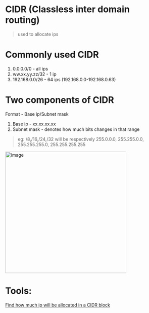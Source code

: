 # CIDR (Classless inter domain routing)
> used to allocate ips

# Commonly used CIDR
1. 0.0.0.0/0 - all ips
2. ww.xx.yy.zz/32 - 1 ip
3. 192.168.0.0/26 - 64 ips (192.168.0.0-192.168.0.63)

# Two components of CIDR 
Format - Base ip/Subnet mask
1. Base ip - xx.xx.xx.xx
2. Subnet mask - denotes how much bits changes in that range
> eg: /8,/16,/24,/32 will be respectively 255.0.0.0, 255.255.0.0, 255.255.255.0, 255.255.255.255
<img width="383" alt="image" src="https://github.com/user-attachments/assets/b15d90da-83e3-48ec-816d-d5414a44c655" />

# Tools:
[Find how much ip will be allocated in a CIDR block](https://cidr.xyz/)

